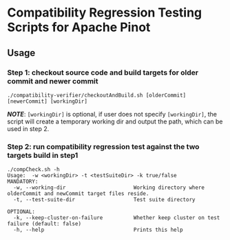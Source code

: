 <!--

    Licensed to the Apache Software Foundation (ASF) under one
    or more contributor license agreements.  See the NOTICE file
    distributed with this work for additional information
    regarding copyright ownership.  The ASF licenses this file
    to you under the Apache License, Version 2.0 (the
    "License"); you may not use this file except in compliance
    with the License.  You may obtain a copy of the License at

      http://www.apache.org/licenses/LICENSE-2.0

    Unless required by applicable law or agreed to in writing,
    software distributed under the License is distributed on an
    "AS IS" BASIS, WITHOUT WARRANTIES OR CONDITIONS OF ANY
    KIND, either express or implied.  See the License for the
    specific language governing permissions and limitations
    under the License.

-->

# Compatibility Regression Testing Scripts for Apache Pinot

## Usage

### Step 1: checkout source code and build targets for older commit and newer commit
```shell
./compatibility-verifier/checkoutAndBuild.sh [olderCommit] [newerCommit] [workingDir]
```
***NOTE***: `[workingDir]` is optional, if user does not specify `[workingDir]`, the script will create a temporary working 
dir and output the path, which can be used in step 2.

### Step 2: run compatibility regression test against the two targets build in step1
```shell
./compCheck.sh -h
Usage:  -w <workingDir> -t <testSuiteDir> -k true/false
MANDATORY:
  -w, --working-dir                      Working directory where olderCommit and newCommit target files reside.
  -t, --test-suite-dir                   Test suite directory

OPTIONAL:
  -k, --keep-cluster-on-failure          Whether keep cluster on test failure (default: false)
  -h, --help                             Prints this help
```
